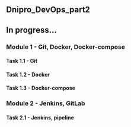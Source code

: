 ## Dnipro_DevOps_part2

## In progress...

### Module 1 - Git, Docker, Docker-compose
#### Task 1.1 - Git
#### Task 1.2 - Docker
#### Task 1.3 - Docker-compose

### Module 2 - Jenkins, GitLab
#### Task 2.1 - Jenkins, pipeline